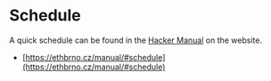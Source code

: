 # Schedule

A quick schedule can be found in the [Hacker Manual](https://ethbrno.cz/manual/#schedule) on the website.

* [https://ethbrno.cz/manual/#schedule](https://ethbrno.cz/manual/#schedule)
